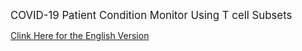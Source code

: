 <span style="font-size:larger;">COVID-19 Patient Condition Monitor Using T cell Subsets</span>

 
<a href="http://ec2-18-179-118-245.ap-northeast-1.compute.amazonaws.com:3838/COVID_eng/" target="_top"/>Clink Here for the English Version</a>
